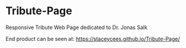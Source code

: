 # Tribute-Page

Responsive Tribute Web Page dedicated to Dr. Jonas Salk

End product can be seen at:
https://staceycees.github.io/Tribute-Page/
